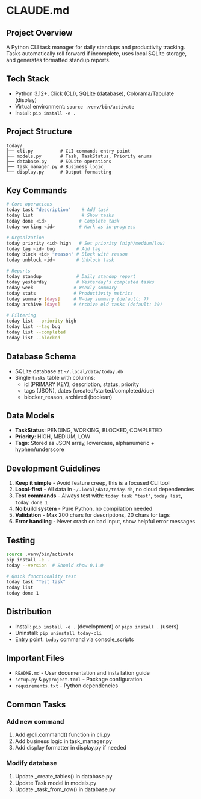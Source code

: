 # CLAUDE.md

## Project Overview

A Python CLI task manager for daily standups and productivity tracking. Tasks automatically roll forward if incomplete, uses local SQLite storage, and generates formatted standup reports.

## Tech Stack
- Python 3.12+, Click (CLI), SQLite (database), Colorama/Tabulate (display)
- Virtual environment: `source .venv/bin/activate`
- Install: `pip install -e .`

## Project Structure
```
today/
├── cli.py          # CLI commands entry point
├── models.py       # Task, TaskStatus, Priority enums
├── database.py     # SQLite operations
├── task_manager.py # Business logic
└── display.py      # Output formatting
```

## Key Commands
```bash
# Core operations
today task "description"    # Add task
today list                  # Show tasks
today done <id>            # Complete task
today working <id>         # Mark as in-progress

# Organization
today priority <id> high   # Set priority (high/medium/low)
today tag <id> bug        # Add tag
today block <id> "reason" # Block with reason
today unblock <id>        # Unblock task

# Reports
today standup             # Daily standup report
today yesterday           # Yesterday's completed tasks
today week               # Weekly summary
today stats              # Productivity metrics
today summary [days]     # N-day summary (default: 7)
today archive [days]     # Archive old tasks (default: 30)

# Filtering
today list --priority high
today list --tag bug
today list --completed
today list --blocked
```

## Database Schema
- SQLite database at `~/.local/data/today.db`
- Single `tasks` table with columns:
  - id (PRIMARY KEY), description, status, priority
  - tags (JSON), dates (created/started/completed/due)
  - blocker_reason, archived (boolean)

## Data Models
- **TaskStatus**: PENDING, WORKING, BLOCKED, COMPLETED
- **Priority**: HIGH, MEDIUM, LOW
- **Tags**: Stored as JSON array, lowercase, alphanumeric + hyphen/underscore

## Development Guidelines

1. **Keep it simple** - Avoid feature creep, this is a focused CLI tool
2. **Local-first** - All data in `~/.local/data/today.db`, no cloud dependencies
3. **Test commands** - Always test with: `today task "test"`, `today list`, `today done 1`
4. **No build system** - Pure Python, no compilation needed
5. **Validation** - Max 200 chars for descriptions, 20 chars for tags
6. **Error handling** - Never crash on bad input, show helpful error messages

## Testing
```bash
source .venv/bin/activate
pip install -e .
today --version  # Should show 0.1.0

# Quick functionality test
today task "Test task"
today list
today done 1
```

## Distribution
- Install: `pip install -e .` (development) or `pipx install .` (users)
- Uninstall: `pip uninstall today-cli`
- Entry point: `today` command via console_scripts

## Important Files
- `README.md` - User documentation and installation guide
- `setup.py` & `pyproject.toml` - Package configuration
- `requirements.txt` - Python dependencies

## Common Tasks

### Add new command
1. Add @cli.command() function in cli.py
2. Add business logic in task_manager.py
3. Add display formatter in display.py if needed

### Modify database
1. Update _create_tables() in database.py
2. Update Task model in models.py
3. Update _task_from_row() in database.py